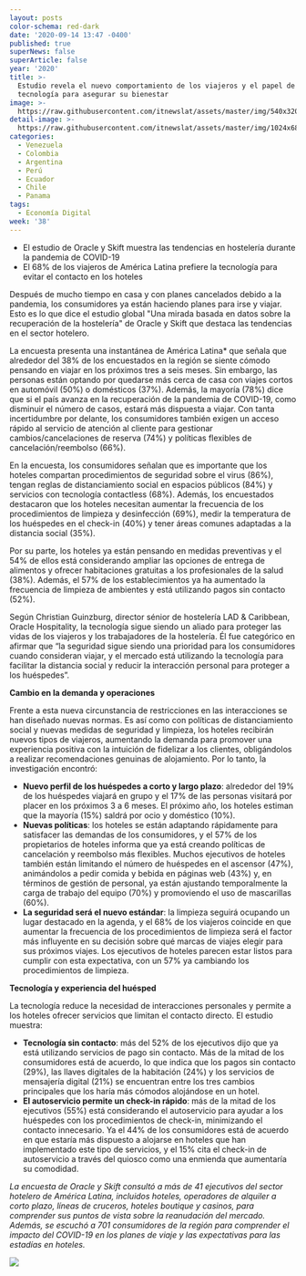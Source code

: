 ```yaml
---
layout: posts
color-schema: red-dark
date: '2020-09-14 13:47 -0400'
published: true
superNews: false
superArticle: false
year: '2020'
title: >-
  Estudio revela el nuevo comportamiento de los viajeros y el papel de la
  tecnología para asegurar su bienestar
image: >-
  https://raw.githubusercontent.com/itnewslat/assets/master/img/540x320/Viajeros-p.jpg
detail-image: >-
  https://raw.githubusercontent.com/itnewslat/assets/master/img/1024x680/Viajeros-g.jpg
categories:
  - Venezuela
  - Colombia
  - Argentina
  - Perú
  - Ecuador
  - Chile
  - Panama
tags:
  - Economía Digital
week: '38'
---
```

- El estudio de Oracle y Skift muestra las tendencias en hostelería durante la pandemia de COVID-19
- El 68% de los viajeros de América Latina prefiere la tecnología para evitar el contacto en los hoteles

Después de mucho tiempo en casa y con planes cancelados debido a la pandemia, los consumidores ya están haciendo planes para irse y viajar. Esto es lo que dice el estudio global "Una mirada basada en datos sobre la recuperación de la hostelería" de Oracle y Skift que destaca las tendencias en el sector hotelero. 

La encuesta presenta una instantánea de América Latina* que señala que alrededor del 38% de los encuestados en la región se siente cómodo pensando en viajar en los próximos tres a seis meses. Sin embargo, las personas están optando por quedarse más cerca de casa con viajes cortos en automóvil (50%) o domésticos (37%). Además, la mayoría (78%) dice que si el país avanza en la recuperación de la pandemia de COVID-19, como disminuir el número de casos, estará más dispuesta a viajar. Con tanta incertidumbre por delante, los consumidores también exigen un acceso rápido al servicio de atención al cliente para gestionar cambios/cancelaciones de reserva (74%) y políticas flexibles de cancelación/reembolso (66%).

En la encuesta, los consumidores señalan que es importante que los hoteles compartan procedimientos de seguridad sobre el virus (86%), tengan reglas de distanciamiento social en espacios públicos (84%) y servicios con tecnología contactless (68%). Además, los encuestados destacaron que los hoteles necesitan aumentar la frecuencia de los procedimientos de limpieza y desinfección (69%), medir la temperatura de los huéspedes en el check-in (40%) y tener áreas comunes adaptadas a la distancia social (35%).

Por su parte, los hoteles ya están pensando en medidas preventivas y el 54% de ellos está considerando ampliar las opciones de entrega de alimentos y ofrecer habitaciones gratuitas a los profesionales de la salud (38%). Además, el 57% de los establecimientos ya ha aumentado la frecuencia de limpieza de ambientes y está utilizando pagos sin contacto (52%).

Según Christian Guinzburg, director sénior de hostelería LAD & Caribbean, Oracle Hospitality, la tecnología sigue siendo un aliado para proteger las vidas de los viajeros y los trabajadores de la hostelería. Él fue categórico en afirmar que “la seguridad sigue siendo una prioridad para los consumidores cuando consideran viajar, y el mercado está utilizando la tecnología para facilitar la distancia social y reducir la interacción personal para proteger a los huéspedes”.

**Cambio en la demanda y operaciones**

Frente a esta nueva circunstancia de restricciones en las interacciones se han diseñado nuevas normas. Es así como con políticas de distanciamiento social y nuevas medidas de seguridad y limpieza, los hoteles recibirán nuevos tipos de viajeros, aumentando la demanda para promover una experiencia positiva con la intuición de fidelizar a los clientes, obligándolos a realizar recomendaciones genuinas de alojamiento.
Por lo tanto, la investigación encontró:

- **Nuevo perfil de los huéspedes a corto y largo plazo**: alrededor del 19% de los huéspedes viajará en grupo y el 17% de las personas visitará por placer en los próximos 3 a 6 meses. El próximo año, los hoteles estiman que la mayoría (15%) saldrá por ocio y doméstico (10%).
- **Nuevas políticas**: los hoteles se están adaptando rápidamente para satisfacer las demandas de los consumidores, y el 57% de los propietarios de hoteles informa que ya está creando políticas de cancelación y reembolso más flexibles. Muchos ejecutivos de hoteles también están limitando el número de huéspedes en el ascensor (47%), animándolos a pedir comida y bebida en páginas web (43%) y, en términos de gestión de personal, ya están ajustando temporalmente la carga de trabajo del equipo (70%) y promoviendo el uso de mascarillas (60%).
- **La seguridad será el nuevo estándar**: la limpieza seguirá ocupando un lugar destacado en la agenda, y el 68% de los viajeros coincide en que aumentar la frecuencia de los procedimientos de limpieza será el factor más influyente en su decisión sobre qué marcas de viajes elegir para sus próximos viajes. Los ejecutivos de hoteles parecen estar listos para cumplir con esta expectativa, con un 57% ya cambiando los procedimientos de limpieza.

**Tecnología y experiencia del huésped**

La tecnología reduce la necesidad de interacciones personales y permite a los hoteles ofrecer servicios que limitan el contacto directo. El estudio muestra:

- **Tecnología sin contacto**: más del 52% de los ejecutivos dijo que ya está utilizando servicios de pago sin contacto. Más de la mitad de los consumidores está de acuerdo, lo que indica que los pagos sin contacto (29%), las llaves digitales de la habitación (24%) y los servicios de mensajería digital (21%) se encuentran entre los tres cambios principales que los haría más cómodos alojándose en un hotel.
- **El autoservicio permite un check-in rápido**: más de la mitad de los ejecutivos (55%) está considerando el autoservicio para ayudar a los huéspedes con los procedimientos de check-in, minimizando el contacto innecesario. Ya el 44% de los consumidores está de acuerdo en que estaría más dispuesto a alojarse en hoteles que han implementado este tipo de servicios, y el 15% cita el check-in de autoservicio a través del quiosco como una enmienda que aumentaría su comodidad.

_La encuesta de Oracle y Skift consultó a más de 41 ejecutivos del sector hotelero de América Latina, incluidos hoteles, operadores de alquiler a corto plazo, líneas de cruceros, hoteles boutique y casinos, para comprender sus puntos de vista sobre la reanudación del mercado. Además, se escuchó a 701 consumidores de la región para comprender el impacto del COVID-19 en los planes de viaje y las expectativas para las estadías en hoteles._

<img src="https://tracker.metricool.com/c3po.jpg?hash=56f88a41e39ab42c063cc51676587a04"/>

